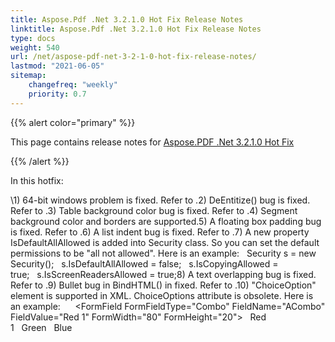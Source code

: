 ```yaml
---
title: Aspose.Pdf .Net 3.2.1.0 Hot Fix Release Notes
linktitle: Aspose.Pdf .Net 3.2.1.0 Hot Fix Release Notes
type: docs
weight: 540
url: /net/aspose-pdf-net-3-2-1-0-hot-fix-release-notes/
lastmod: "2021-06-05"
sitemap:
    changefreq: "weekly"
    priority: 0.7
---
```


{{% alert color="primary" %}}

This page contains release notes for [Aspose.PDF .Net 3.2.1.0 Hot Fix](https://downloads.aspose.com/pdf/net/new-releases/aspose.pdf-.net-3.2.1.0-hot-fix/)

{{% /alert %}}

In this hotfix:

\1) 64-bit windows problem is fixed. Refer to .2) DeEntitize() bug is fixed. Refer to .3) Table background color bug is fixed. Refer to .4) Segment background color and borders are supported.5) A floating box padding bug is fixed. Refer to .6) A list indent bug is fixed. Refer to .7) A new property IsDefaultAllAllowed is added into Security class. So you can set the default permissions to be "all not allowed". Here is an example:   Security s = new Security();   s.IsDefaultAllAllowed = false;   s.IsCopyingAllowed = true;   s.IsScreenReadersAllowed = true;8) A text overlapping bug is fixed. Refer to .9) Bullet bug in BindHTML() in fixed. Refer to .10) "ChoiceOption" element is supported in XML. ChoiceOptions attribute is obsolete. Here is an example:      <FormField FormFieldType="Combo" FieldName="ACombo" FieldValue="Red 1" FormWidth="80" FormHeight="20">   <ChoiceOption>Red 1</ChoiceOption>   <ChoiceOption>Green</ChoiceOption>   <ChoiceOption>Blue</ChoiceOption>   </FormField> 
